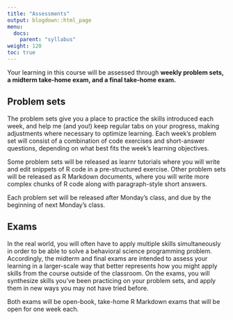 ```yaml
---
title: "Assessments"
output: blogdown::html_page
menu:
  docs:
    parent: "syllabus"
weight: 120
toc: true
---
```




Your learning in this course will be assessed through **weekly problem sets, a midterm take-home exam, and a final take-home exam.**

## Problem sets

The problem sets give you a place to practice the skills introduced each week, and help me (and you!) keep regular tabs on your progress, making adjustments where necessary to optimize learning. Each week’s problem set will consist of a combination of code exercises and short-answer questions, depending on what best fits the week’s learning objectives. 

Some problem sets will be released as learnr tutorials where you will write and edit snippets of R code in a pre-structured exercise. Other problem sets will be released as R Markdown documents, where you will write more complex chunks of R code along with paragraph-style short answers.

Each problem set will be released after Monday’s class, and due by the beginning of next Monday’s class.

## Exams

In the real world, you will often have to apply multiple skills simultaneously in order to be able to solve a behavioral science programming problem. Accordingly, the midterm and final exams are intended to assess your learning in a larger-scale way that better represents how you might apply skills from the course outside of the classroom. On the exams, you will synthesize skills you’ve been practicing on your problem sets, and apply them in new ways you may not have tried before.

Both exams will be open-book, take-home R Markdown exams that will be open for one week each.
